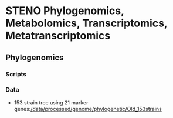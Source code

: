 # STENO Phylogenomics, Metabolomics, Transcriptomics, Metatranscriptomics
## Phylogenomics
### Scripts
### Data
* 153 strain tree using 21 marker genes:[/data/processed/genome/phylogenetic/Old_153strains](https://github.com/tgallagh/Stenotrophomonas/tree/master/data/processed/genome/phylogenetic/Old_153strains)
